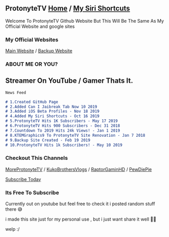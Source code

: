 ## ProtonyteTV [Home](https://protonytetv.github.io/sub2protonytetv/) / [My Siri Shortcuts](https://protonytetv.github.io/sub2protonytetv/sirishortcuts)

Welcome To ProtonyteTV Github Website But This Will Be The Same As My Official Website and google sites

### My Official Websites
[Main Website](http://protonytetv.weebly.com/) / [Backup Website](https://sites.google.com/view/protonytetv)

### ABOUT ME OR YOU?

## Streamer On YouTube / Gamer Thats It.

```markdown
News Feed

# 1.Created GitHub Page
# 2.Added Can I Jaibreak Tab Now 10 2019
# 3.Added iOS Beta Profiles - Nov 18 2019
# 4.Added My Siri Shortcuts - Oct 16 2019
# 5.ProtonyteTV Hits 1K Subscribers - May 17 2019
# 6.ProtonyteTV Hits 900 Subscribers - Dec 31 2018
# 7.Countdown To 2019 Hits 24k Views! - Jan 1 2019
# 8.KTEMGraphics9 To ProtonyteTV Site Renovation - Jan 7 2018
# 9.Backup Site Created - Feb 19 2019
# 10.ProtonyteTV Hits 1k Subscribers! - May 10 2019
```

### Checkout This Channels
[MoreProtonyteTV](https://www.youtube.com/channel/UCIpYp9uzwn105vJU4GAGh5g) / [KukoBrothersVlogs](https://www.youtube.com/channel/UCcoY0bsWxCkBdckDUk4pq7g) / [RaptorGaminHD](https://www.youtube.com/channel/UCdLeCvDi4najMaUXF7YS9FA)
/ [PewDiePie](https://www.youtube.com/user/PewDiePie)

   [Subscribe Today](https://www.youtube.com/channel/UCYlaibAtoGVFsd9PZUGAc1Q?sub_confirmation=1)

### Its Free To Subscribe

Currently out on youtube but feel free to check it i posted random stuff there 😅

i made this site just for my personal use , but i just want share it well 🤷‍♂️

welp :/

